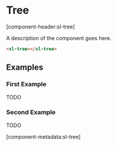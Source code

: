 # Tree

[component-header:sl-tree]

A description of the component goes here.

```html preview
<sl-tree></sl-tree>
```

## Examples

### First Example

TODO

### Second Example

TODO

[component-metadata:sl-tree]
